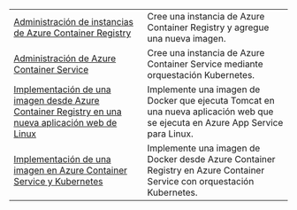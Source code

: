 |  |  |
|---------|---------|
| [Administración de instancias de Azure Container Registry][1] | Cree una instancia de Azure Container Registry y agregue una nueva imagen. | 
| [Administración de Azure Container Service][2] | Cree una instancia de Azure Container Service mediante orquestación Kubernetes. | 
| [Implementación de una imagen desde Azure Container Registry en una nueva aplicación web de Linux][3] | Implemente una imagen de Docker que ejecuta Tomcat en una nueva aplicación web que se ejecuta en Azure App Service para Linux. | 
| [Implementación de una imagen en Azure Container Service y Kubernetes][4] | Implemente una imagen de Docker desde Azure Container Registry en Azure Container Service con orquestación Kubernetes. |

[1]: https://azure.microsoft.com/resources/samples/acr-java-manage-azure-container-registry/
[2]: https://azure.microsoft.com/resources/samples/acs-java-manage-azure-container-service/
[3]: hhttps://azure.microsoft.com/resources/samples/app-service-java-deploy-image-from-acr-to-linux/
[4]: https://azure.microsoft.com/resources/samples/aad-java-browse-graph-and-manage-roles/

